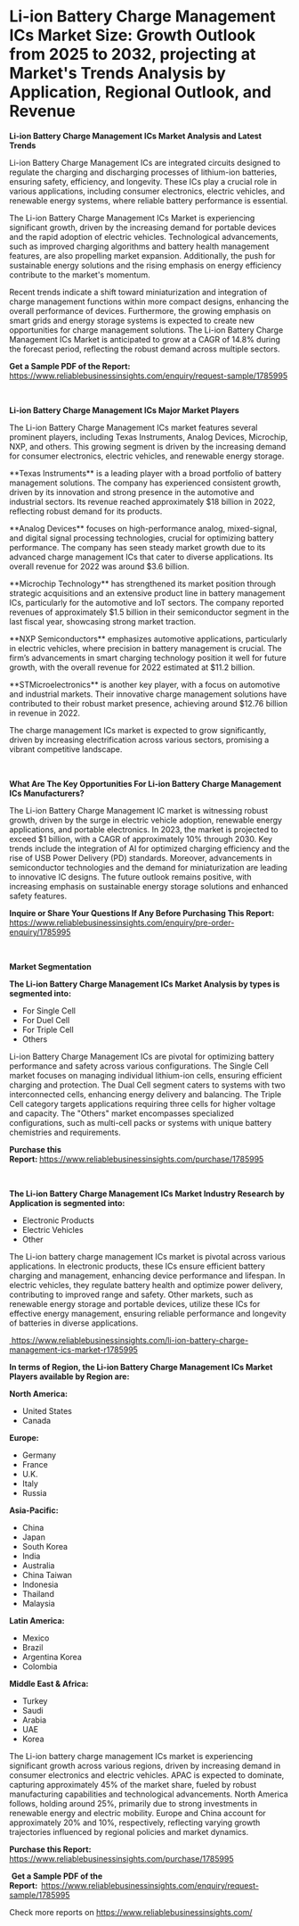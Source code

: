 <p><h1>Li-ion Battery Charge Management ICs Market Size: Growth Outlook from 2025 to 2032, projecting at Market's Trends Analysis by Application, Regional Outlook, and Revenue</h1></p><p><strong>Li-ion Battery Charge Management ICs Market Analysis and Latest Trends</strong></p>
<p><p>Li-ion Battery Charge Management ICs are integrated circuits designed to regulate the charging and discharging processes of lithium-ion batteries, ensuring safety, efficiency, and longevity. These ICs play a crucial role in various applications, including consumer electronics, electric vehicles, and renewable energy systems, where reliable battery performance is essential.</p><p>The Li-ion Battery Charge Management ICs Market is experiencing significant growth, driven by the increasing demand for portable devices and the rapid adoption of electric vehicles. Technological advancements, such as improved charging algorithms and battery health management features, are also propelling market expansion. Additionally, the push for sustainable energy solutions and the rising emphasis on energy efficiency contribute to the market's momentum.</p><p>Recent trends indicate a shift toward miniaturization and integration of charge management functions within more compact designs, enhancing the overall performance of devices. Furthermore, the growing emphasis on smart grids and energy storage systems is expected to create new opportunities for charge management solutions. The Li-ion Battery Charge Management ICs Market is anticipated to grow at a CAGR of 14.8% during the forecast period, reflecting the robust demand across multiple sectors.</p></p>
<p><strong>Get a Sample PDF of the Report:&nbsp;</strong> <a href="https://www.reliablebusinessinsights.com/enquiry/request-sample/1785995?utm_campaign=3366&utm_medium=2&utm_source=Github&utm_content=ia&utm_term=25032025&utm_id=li-ion-battery-charge-management-ics">https://www.reliablebusinessinsights.com/enquiry/request-sample/1785995</a></p>
<p>&nbsp;</p>
<p><strong>Li-ion Battery Charge Management ICs Major Market Players</strong></p>
<p><p>The Li-ion Battery Charge Management ICs market features several prominent players, including Texas Instruments, Analog Devices, Microchip, NXP, and others. This growing segment is driven by the increasing demand for consumer electronics, electric vehicles, and renewable energy storage.</p><p>**Texas Instruments** is a leading player with a broad portfolio of battery management solutions. The company has experienced consistent growth, driven by its innovation and strong presence in the automotive and industrial sectors. Its revenue reached approximately $18 billion in 2022, reflecting robust demand for its products.</p><p>**Analog Devices** focuses on high-performance analog, mixed-signal, and digital signal processing technologies, crucial for optimizing battery performance. The company has seen steady market growth due to its advanced charge management ICs that cater to diverse applications. Its overall revenue for 2022 was around $3.6 billion.</p><p>**Microchip Technology** has strengthened its market position through strategic acquisitions and an extensive product line in battery management ICs, particularly for the automotive and IoT sectors. The company reported revenues of approximately $1.5 billion in their semiconductor segment in the last fiscal year, showcasing strong market traction.</p><p>**NXP Semiconductors** emphasizes automotive applications, particularly in electric vehicles, where precision in battery management is crucial. The firm’s advancements in smart charging technology position it well for future growth, with the overall revenue for 2022 estimated at $11.2 billion.</p><p>**STMicroelectronics** is another key player, with a focus on automotive and industrial markets. Their innovative charge management solutions have contributed to their robust market presence, achieving around $12.76 billion in revenue in 2022.</p><p>The charge management ICs market is expected to grow significantly, driven by increasing electrification across various sectors, promising a vibrant competitive landscape.</p></p>
<p>&nbsp;</p>
<p><strong>What Are The Key Opportunities For Li-ion Battery Charge Management ICs Manufacturers?</strong></p>
<p><p>The Li-ion Battery Charge Management IC market is witnessing robust growth, driven by the surge in electric vehicle adoption, renewable energy applications, and portable electronics. In 2023, the market is projected to exceed $1 billion, with a CAGR of approximately 10% through 2030. Key trends include the integration of AI for optimized charging efficiency and the rise of USB Power Delivery (PD) standards. Moreover, advancements in semiconductor technologies and the demand for miniaturization are leading to innovative IC designs. The future outlook remains positive, with increasing emphasis on sustainable energy storage solutions and enhanced safety features.</p></p>
<p><strong>Inquire or Share Your Questions If Any Before Purchasing This Report:</strong> <a href="https://www.reliablebusinessinsights.com/enquiry/pre-order-enquiry/1785995?utm_campaign=3366&utm_medium=2&utm_source=Github&utm_content=ia&utm_term=25032025&utm_id=li-ion-battery-charge-management-ics">https://www.reliablebusinessinsights.com/enquiry/pre-order-enquiry/1785995</a></p>
<p>&nbsp;</p>
<p><strong>Market Segmentation</strong></p>
<p><strong>The Li-ion Battery Charge Management ICs Market Analysis by types is segmented into:</strong></p>
<p><ul><li>For Single Cell</li><li>For Duel Cell</li><li>For Triple Cell</li><li>Others</li></ul></p>
<p><p>Li-ion Battery Charge Management ICs are pivotal for optimizing battery performance and safety across various configurations. The Single Cell market focuses on managing individual lithium-ion cells, ensuring efficient charging and protection. The Dual Cell segment caters to systems with two interconnected cells, enhancing energy delivery and balancing. The Triple Cell category targets applications requiring three cells for higher voltage and capacity. The "Others" market encompasses specialized configurations, such as multi-cell packs or systems with unique battery chemistries and requirements.</p></p>
<p><strong>Purchase this Report:&nbsp;</strong><a href="https://www.reliablebusinessinsights.com/purchase/1785995?utm_campaign=3366&utm_medium=2&utm_source=Github&utm_content=ia&utm_term=25032025&utm_id=li-ion-battery-charge-management-ics">https://www.reliablebusinessinsights.com/purchase/1785995</a></p>
<p>&nbsp;</p>
<p><strong>The Li-ion Battery Charge Management ICs Market Industry Research by Application is segmented into:</strong></p>
<p><ul><li>Electronic Products</li><li>Electric Vehicles</li><li>Other</li></ul></p>
<p><p>The Li-ion battery charge management ICs market is pivotal across various applications. In electronic products, these ICs ensure efficient battery charging and management, enhancing device performance and lifespan. In electric vehicles, they regulate battery health and optimize power delivery, contributing to improved range and safety. Other markets, such as renewable energy storage and portable devices, utilize these ICs for effective energy management, ensuring reliable performance and longevity of batteries in diverse applications.</p></p>
<p><a href="https://www.reliablebusinessinsights.com/li-ion-battery-charge-management-ics-market-r1785995?utm_campaign=3366&utm_medium=2&utm_source=Github&utm_content=ia&utm_term=25032025&utm_id=li-ion-battery-charge-management-ics">&nbsp;https://www.reliablebusinessinsights.com/li-ion-battery-charge-management-ics-market-r1785995</a></p>
<p><strong>In terms of Region, the Li-ion Battery Charge Management ICs Market Players available by Region are:</strong></p>
<p>
    <p> <strong> North America: </strong>
        <ul>
            <li>United States</li>
            <li>Canada</li>
        </ul>
        </p> 
    <p> <strong> Europe: </strong>
        <ul>
            <li>Germany</li>
            <li>France</li>
            <li>U.K.</li>
            <li>Italy</li>
            <li>Russia</li>
        </ul>
        </p> 
    <p> <strong> Asia-Pacific: </strong>
        <ul>
            <li>China</li>
            <li>Japan</li>
            <li>South Korea</li>
            <li>India</li>
            <li>Australia</li>
            <li>China Taiwan</li>
            <li>Indonesia</li>
            <li>Thailand</li>
            <li>Malaysia</li>
        </ul>
        </p> 
    <p> <strong> Latin America: </strong>
        <ul>
            <li>Mexico</li>
            <li>Brazil</li>
            <li>Argentina Korea</li>
            <li>Colombia</li>
        </ul>
        </p> 
    <p> <strong> Middle East & Africa: </strong>
        <ul>
            <li>Turkey</li>
            <li>Saudi</li>
            <li>Arabia</li>
            <li>UAE</li>
            <li>Korea</li>
        </ul>
    </p>
    </p>
<p><p>The Li-ion battery charge management ICs market is experiencing significant growth across various regions, driven by increasing demand in consumer electronics and electric vehicles. APAC is expected to dominate, capturing approximately 45% of the market share, fueled by robust manufacturing capabilities and technological advancements. North America follows, holding around 25%, primarily due to strong investments in renewable energy and electric mobility. Europe and China account for approximately 20% and 10%, respectively, reflecting varying growth trajectories influenced by regional policies and market dynamics.</p></p>
<p><strong>Purchase this Report: </strong><a href="https://www.reliablebusinessinsights.com/purchase/1785995?utm_campaign=3366&utm_medium=2&utm_source=Github&utm_content=ia&utm_term=25032025&utm_id=li-ion-battery-charge-management-ics">https://www.reliablebusinessinsights.com/purchase/1785995</a></p>
<p>&nbsp;<strong>Get a Sample PDF of the Report:&nbsp;&nbsp;</strong><a href="https://www.reliablebusinessinsights.com/enquiry/request-sample/1785995?utm_campaign=3366&utm_medium=2&utm_source=Github&utm_content=ia&utm_term=25032025&utm_id=li-ion-battery-charge-management-ics">https://www.reliablebusinessinsights.com/enquiry/request-sample/1785995</a></p>
<p><strong></strong></p>
<p>Check more reports on <a href="https://www.reliablebusinessinsights.com/?utm_campaign=3366&utm_medium=2&utm_source=Github&utm_content=ia&utm_term=25032025&utm_id=li-ion-battery-charge-management-ics">https://www.reliablebusinessinsights.com/</a></p>